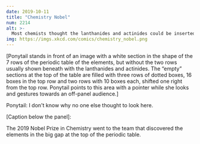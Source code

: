 ```yaml
---
date: 2019-10-11
title: "Chemistry Nobel"
num: 2214
alt: >-
  Most chemists thought the lanthanides and actinides could be inserted in the sixth and seventh rows, but no, they're just floating down at the bottom with lots more undiscovered elements all around them.
img: https://imgs.xkcd.com/comics/chemistry_nobel.png
---
```

[Ponytail stands in front of an image with a white section in the shape of the 7 rows of the periodic table of the elements, but without the two rows usually shown beneath with the lanthanides and actinides. The “empty” sections at the top of the table are filled with three rows of dotted boxes, 16 boxes in the top row and two rows with 10 boxes each, shifted one right from the top row. Ponytail points to this area with a pointer while she looks and gestures towards an off-panel audience.]

Ponytail: I don't know why no one else thought to look here.

[Caption below the panel]:

The 2019 Nobel Prize in Chemistry went to the team that discovered the elements in the big gap at the top of the periodic table.